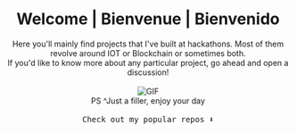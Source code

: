 <h1 align="center">Welcome | Bienvenue | Bienvenido</h1>

<p align="center">
 Here you'll mainly find projects that I've built at hackathons. Most of them revolve around IOT or Blockchain or sometimes both. <br/>
 If you'd like to know more about any particular project, go ahead and open a discussion!<br/><br/>
 <img align="center" alt="GIF" src="https://media1.giphy.com/media/Uv0VUrAT6FtMQ/giphy.gif?cid=790b76115e0253e7079c668037d5cf24ed25ca3f2f3218d2&rid=giphy.gif&ct=g" />
 <br/>
 PS ^Just a filler, enjoy your day
 <br/><br/>
 <samp>
Check out my popular repos ⬇️  
  </samp>
</p>
